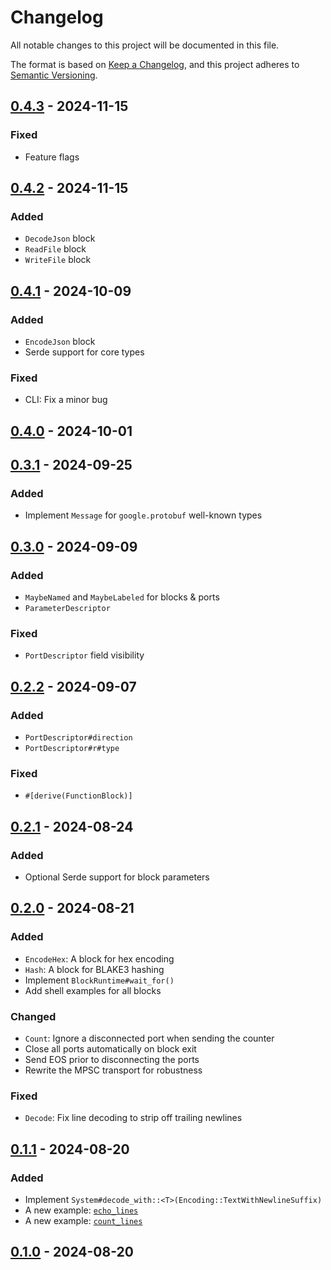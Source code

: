 # Changelog

All notable changes to this project will be documented in this file.

The format is based on [Keep a Changelog](https://keepachangelog.com/en/1.0.0/),
and this project adheres to [Semantic Versioning](https://semver.org/spec/v2.0.0.html).

## [0.4.3] - 2024-11-15
### Fixed
- Feature flags

## [0.4.2] - 2024-11-15
### Added
- `DecodeJson` block
- `ReadFile` block
- `WriteFile` block

## [0.4.1] - 2024-10-09
### Added
- `EncodeJson` block
- Serde support for core types
### Fixed
- CLI: Fix a minor bug

## [0.4.0] - 2024-10-01

## [0.3.1] - 2024-09-25
### Added
- Implement `Message` for `google.protobuf` well-known types

## [0.3.0] - 2024-09-09
### Added
- `MaybeNamed` and `MaybeLabeled` for blocks & ports
- `ParameterDescriptor`
### Fixed
- `PortDescriptor` field visibility

## [0.2.2] - 2024-09-07
### Added
- `PortDescriptor#direction`
- `PortDescriptor#r#type`
### Fixed
- `#[derive(FunctionBlock)]`

## [0.2.1] - 2024-08-24
### Added
- Optional Serde support for block parameters

## [0.2.0] - 2024-08-21
### Added
- `EncodeHex`: A block for hex encoding
- `Hash`: A block for BLAKE3 hashing
- Implement `BlockRuntime#wait_for()`
- Add shell examples for all blocks
### Changed
- `Count`: Ignore a disconnected port when sending the counter
- Close all ports automatically on block exit
- Send EOS prior to disconnecting the ports
- Rewrite the MPSC transport for robustness
### Fixed
- `Decode`: Fix line decoding to strip off trailing newlines

## [0.1.1] - 2024-08-20
### Added
- Implement `System#decode_with::<T>(Encoding::TextWithNewlineSuffix)`
- A new example: [`echo_lines`](lib/protoflow/examples/echo_lines)
- A new example: [`count_lines`](lib/protoflow/examples/count_lines)

## [0.1.0] - 2024-08-20

[0.4.3]: https://github.com/asimov-platform/protoflow/compare/0.4.2...0.4.3
[0.4.2]: https://github.com/asimov-platform/protoflow/compare/0.4.1...0.4.2
[0.4.1]: https://github.com/asimov-platform/protoflow/compare/0.4.0...0.4.1
[0.4.0]: https://github.com/asimov-platform/protoflow/compare/0.3.1...0.4.0
[0.3.1]: https://github.com/asimov-platform/protoflow/compare/0.3.0...0.3.1
[0.3.0]: https://github.com/asimov-platform/protoflow/compare/0.2.2...0.3.0
[0.2.2]: https://github.com/asimov-platform/protoflow/compare/0.2.1...0.2.2
[0.2.1]: https://github.com/asimov-platform/protoflow/compare/0.2.0...0.2.1
[0.2.0]: https://github.com/asimov-platform/protoflow/compare/0.1.0...0.2.0
[0.1.1]: https://github.com/asimov-platform/protoflow/compare/0.1.0...0.1.1
[0.1.0]: https://github.com/asimov-platform/protoflow/compare/0.0.0...0.1.0
